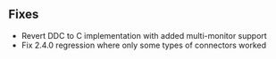 ## Fixes

- Revert DDC to C implementation with added multi-monitor support
- Fix 2.4.0 regression where only some types of connectors worked